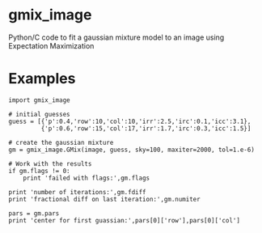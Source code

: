 gmix_image
==========

Python/C code to fit a gaussian mixture model to an image using Expectation
Maximization

Examples
========

    import gmix_image

    # initial guesses
    guess = [{'p':0.4,'row':10,'col':10,'irr':2.5,'irc':0.1,'icc':3.1},
             {'p':0.6,'row':15,'col':17,'irr':1.7,'irc':0.3,'icc':1.5}]

    # create the gaussian mixture
    gm = gmix_image.GMix(image, guess, sky=100, maxiter=2000, tol=1.e-6)

    # Work with the results
    if gm.flags != 0:
        print 'failed with flags:',gm.flags

    print 'number of iterations:',gm.fdiff
    print 'fractional diff on last iteration:',gm.numiter

    pars = gm.pars
    print 'center for first guassian:',pars[0]['row'],pars[0]['col']


